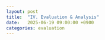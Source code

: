 ```yaml
---
layout: post
title:  "IV. Evaluation & Analysis"
date:   2025-06-19 09:00:00 +0900
categories: evaluation
---
```


<!-- TODO: Evaluation & Analysis 내용 작성 -->
